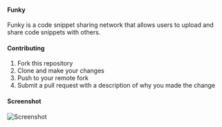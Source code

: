 #### Funky

Funky is a code snippet sharing network that allows users to upload and share code snippets with others.

#### Contributing

1. Fork this repository
2. Clone and make your changes
3. Push to your remote fork
4. Submit a pull request with a description of why you made the change

#### Screenshot

![Screenshot](http://i.imgur.com/o1EV2WV.png)
